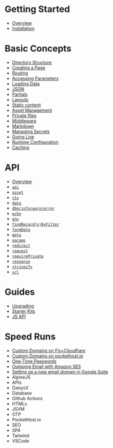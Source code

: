 # Getting Started

- [Overview](/docs/overview)
- [Installation](/docs/installation)

# Basic Concepts

- [Directory Structure](/docs/directory-structure)
- [Creating a Page](/docs/creating-a-page)
- [Routing](/docs/routing)
- [Accessing Parameters](/docs/parameters)
- [Loading Data](/docs/loading-data)
- [JSON](/docs/json)
- [Partials](/docs/partials)
- [Layouts](/docs/layouts)
- [Static content](/docs/static-content)
- [Asset Management](/docs/asset-management)
- [Private files](/docs/private-files)
- [Middleware](/docs/middleware)
- [Markdown](/docs/markdown)
- [Managing Secrets](/docs/secrets)
- [Going Live](/docs/deploying)
- [Runtime Configuration](/docs/config)
- [Caching](/docs/caching)

# API

- [Overview](/docs/api)
- [`api`](/docs/api/api)
- [`asset`](/docs/api/asset)
- [`ctx`](/docs/api/ctx)
- [`data`](/docs/api/data)
- [`dbg/info/warn/error`](/docs/api/log)
- [`echo`](/docs/api/echo)
- [`env`](/docs/api/env)
- [`findRecord(s)ByFilter`](/docs/api/db)
- [`formData`](/docs/api/form-data)
- [`meta`](/docs/api/meta)
- [`params`](/docs/api/params)
- [`redirect`](/docs/api/redirect)
- [`request`](/docs/api/request)
- [`requirePrivate`](/docs/api/require-private)
- [`response`](/docs/api/response)
- [`stringify`](/docs/api/stringify)
- [`url`](/docs/api/url)

# Guides

- [Upgrading](/docs/upgrading)
- [Starter Kits](/docs/starter-kits)
- [JS API](/docs/jsvm)

# Speed Runs

- [Custom Domains on Fly+Cloudflare](/docs/speedruns/custom-domain-fly-cloudflare)
- [Custom Domains on pockethost.io](/docs/speedruns/custom-domain-pockethost)
- [One-Time Passwords](/docs/speedruns/otp)
- [Outgoing Email with Amazon SES](/docs/speedruns/ses)
- [Setting up a new email domain in Google Suite](/docs/speedruns/gs-gmail)
- AlpineJS
- APIs
- DaisyUI
- Database
- Github Actions
- HTMLx
- JSVM
- OTP
- PocketHost.io
- SEO
- SPA
- Tailwind
- VSCode
